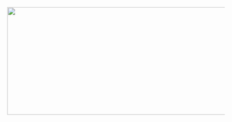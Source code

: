 <a href="https://www.gitanimals.org/en_US?utm_medium=image&utm_source=0ne-stone&utm_content=farm">
<img
  src="https://render.gitanimals.org/farms/0ne-stone"
  width="1000"
  height="250"
/>
</a>
